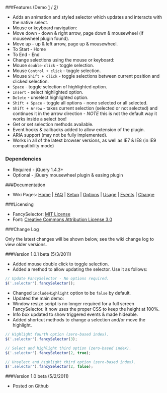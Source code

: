 ###Features (Demo [1][1] / [2][2])

* Adds an animation and styled selector which updates and interacts with the native select.
* Mouse or keyboard navigation:
 * Move down - down & right arrow, page down & mousewheel (if mousewheel plugin found).
 * Move up - up & left arrow, page up & mousewheel.
 * To Start - Home
 * To End - End
* Change selections using the mouse or keyboard:
 * Mouse `double-click` - toggle selection.
 * Mouse `Control + click` - toggle selection.
 * Mouse `Shift + click` - toggle selections between current position and clicked selection.
 * `Space` - toggle selection of highlighted option.
 * `Insert` - select highlighted option.
 * `Delete` - unselect highlighted option.
 * `Shift + Space` - toggle all options - none selected or all selected.
 * `Shift + Arrow` - takes current selection (selected or not selected) and continues it in the arrow direction - *NOTE* this is not the default way it works inside a select box!
* Get or set selection methods available.
* Event hooks &amp; callbacks added to allow extension of the plugin.
* ARIA support (may not be fully implemented).
* Works in all of the latest browser versions, as well as IE7 & IE8 (in IE9 compatibility mode)

### Dependencies
* Required - jQuery 1.4.3+
* Optional - jQuery mousewheel plugin & easing plugin

###Documentation

* Wiki Pages: [Home][3] | [FAQ][4] | [Setup][5] | [Options][6] | [Usage][7] | [Events][8] | [Change][9]

###Licensing

* FancySelector: [MIT License][9]
* Font: [Creative Commons Attribution License 3.0][10]

###Change Log

Only the latest changes will be shown below, see the wiki change log to view older versions.

###Version 1.0.1 beta (5/3/2011)

* Added mouse double click to toggle selection.
* Added a method to allow updating the selector. Use it as follows:

```javascript
// Update FancySelector - No options required.
$('.selector').fancySelector();
```

* Changed `includeHighlight` option to be `false` by default.
* Updated the main demo:
 * Window resize script is no longer required for a full screen FancySelector. It now uses the proper CSS to keep the height at 100%.
 * Info box updated to show triggered events & made hideable.
* Added shortcut methods to change a selection and/or move the highlight.

```javascript
// Highlight fourth option (zero-based index).
$('.selector').fancySelector(3);

// Select and highlight third option (zero-based index).
$('.selector').fancySelector(2, true);

// Unselect and highlight third option (zero-based index).
$('.selector').fancySelector(2, false);
```

###Version 1.0 beta (5/2/2011)

* Posted on Github

  [1]: http://Mottie.github.com/FancySelector/
  [2]: http://Mottie.github.com/FancySelector/index2.html
  [3]: https://github.com/Mottie/FancySelector/wiki
  [4]: https://github.com/Mottie/FancySelector/wiki/FAQ
  [5]: https://github.com/Mottie/FancySelector/wiki/Setup
  [6]: https://github.com/Mottie/FancySelector/wiki/Options
  [7]: https://github.com/Mottie/FancySelector/wiki/Usage
  [8]: https://github.com/Mottie/FancySelector/wiki/Events
  [9]: https://github.com/Mottie/FancySelector/wiki/Change
  [10]: http://www.opensource.org/licenses/mit-license.php
  [11]: http://creativecommons.org/licenses/by/3.0/

